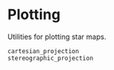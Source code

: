 # Plotting

Utilities for plotting star maps.

```@docs
cartesian_projection
stereographic_projection
```

